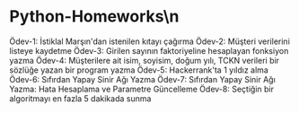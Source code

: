 # Python-Homeworks\n
Ödev-1: İstiklal Marşın'dan istenilen kıtayı çağırma
Ödev-2: Müşteri verilerini listeye kaydetme
Ödev-3: Girilen sayının faktoriyeline hesaplayan fonksiyon yazma
Ödev-4: Müşterilere ait isim, soyisim, doğum yılı, TCKN verileri bir sözlüğe yazan bir program yazma
Ödev-5: Hackerrank'ta 1 yıldız alma
Ödev-6: Sıfırdan Yapay Sinir Ağı Yazma
Ödev-7: Sıfırdan Yapay Sinir Ağı Yazma: Hata Hesaplama ve Parametre Güncelleme
Ödev-8: Seçtiğin bir algoritmayı en fazla 5 dakikada sunma
